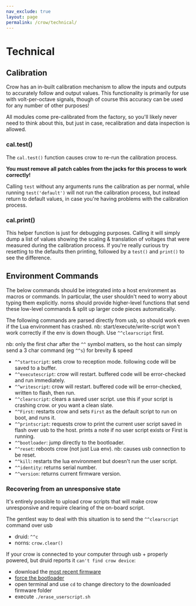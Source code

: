 ```yaml
---
nav_exclude: true
layout: page
permalink: /crow/technical/
---
```


# Technical

## Calibration

Crow has an in-built calibration mechanism to allow the inputs and outputs to accurately follow and output values. This functionality is primarily for use with volt-per-octave signals, though of course this accuracy can be used for any number of other purposes!

All modules come pre-calibrated from the factory, so you'll likely never need to think about this, but just in case, recalibration and data inspection is allowed.

### cal.test()

The `cal.test()` function causes crow to re-run the calibration process.

**You must remove all patch cables from the jacks for this process to work correctly!**

Calling `test` without any arguments runs the calibration as per normal, while running `test('default')` will not run the calibration process, but instead return to default values, in case you're having problems with the calibration process.

### cal.print()

This helper function is just for debugging purposes. Calling it will simply dump a list of values showing the scaling & translation of voltages that were measured during the calibration process. If you're really curious try resetting to the defaults then printing, followed by a `test()` and `print()` to see the difference.

## Environment Commands

The below commands should be integrated into a host environment as macros or commands. In particular, the user shouldn't need to worry about typing them explicitly. norns should provide higher-level functions that send these low-level commands & split up larger code pieces automatically.

The following commands are parsed directly from usb, so should work even if the Lua environment has crashed. nb: start/execute/write-script won't work correctly if the env is down though. Use `^^clearscript` first.

nb: only the first char after the `^^` symbol matters, so the host can simply send a 3 char command (eg `^^s`) for brevity & speed

- `^^startscript`: sets crow to reception mode. following code will be saved to a buffer.
- `^^executescript`: crow will restart. buffered code will be error-checked and run immediately.
- `^^writescript`: crow will restart. buffered code will be error-checked, written to flash, then run.
- `^^clearscript`: clears a saved user script. use this if your script is crashing crow. or you want a clean slate.
- `^^First`: restarts crow and sets `First` as the default script to run on boot, and runs it.
- `^^printscript`: requests crow to print the current user script saved in flash over usb to the host. prints a note if no user script exists or First is running.
- `^^bootloader`: jump directly to the bootloader.
- `^^reset`: reboots crow (not just Lua env). nb: causes usb connection to be reset.
- `^^kill`: restarts the lua environment but doesn't run the user script.
- `^^identity`: returns serial number.
- `^^version`: returns current firmware version.


### Recovering from an unresponsive state

It's entirely possible to upload crow scripts that will make crow unresponsive and require clearing of the on-board script.

The gentlest way to deal with this situation is to send the `^^clearscript` command over usb

- druid: `^^c`
- norns: `crow.clear()`

If your crow is connected to your computer through usb + properly powered, but druid reports it `can't find crow device`:

- download the [most recent firmware](https://github.com/monome/crow/releases)
- [force the bootloader](../update/#forcing-the-bootloader)
- open terminal and use `cd` to change directory to the downloaded firmware folder
- execute `./erase_userscript.sh`
